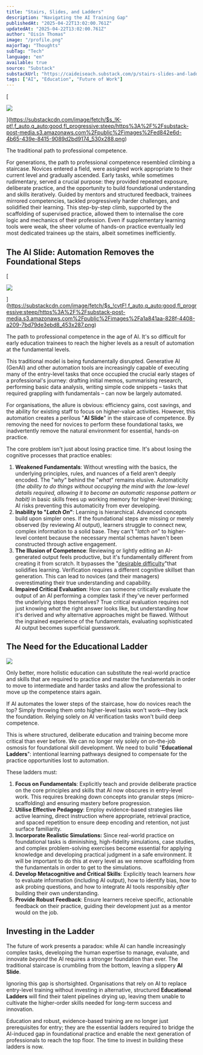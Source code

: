 ```yaml
---
title: "Stairs, Slides, and Ladders"
description: "Navigating the AI Training Gap"
publishedAt: "2025-04-22T13:02:00.761Z"
updatedAt: "2025-04-22T13:02:00.761Z"
author: "Oisín Thomas"
image: "/profile.png"
majorTag: "Thoughts"
subTag: "Tech"
language: "en"
available: true
source: "Substack"
substackUrl: "https://caideiseach.substack.com/p/stairs-slides-and-ladders"
tags: ["AI", "Education", "Future of Work"]
---
```


[

![](https://substack-post-media.s3.amazonaws.com/public/images/ed842e6d-4b65-439e-8415-9089d2bd9174_530x288.png)



](https://substackcdn.com/image/fetch/$s_!K-pt!,f_auto,q_auto:good,fl_progressive:steep/https%3A%2F%2Fsubstack-post-media.s3.amazonaws.com%2Fpublic%2Fimages%2Fed842e6d-4b65-439e-8415-9089d2bd9174_530x288.png)

The traditional path to professional competence.

For generations, the path to professional competence resembled climbing a staircase. Novices entered a field, were assigned work appropriate to their current level and gradually ascended. Early tasks, while sometimes rudimentary, served a crucial purpose: they provided repeated exposure, deliberate practice, and the opportunity to build foundational understanding and skills iteratively. Guided by mentors and structured feedback, trainees mirrored competencies, tackled progressively harder challenges, and solidified their learning. This step-by-step climb, supported by the scaffolding of supervised practice, allowed them to internalise the core logic and mechanics of their profession. Even if supplementary learning tools were weak, the sheer volume of hands-on practice eventually led most dedicated trainees up the stairs, albeit sometimes inefficiently.

The AI Slide: Automation Removes the Foundational Steps
-------------------------------------------------------

[

![](https://substack-post-media.s3.amazonaws.com/public/images/a1a841aa-828f-4408-a209-7bd79de3ebd8_453x287.png)



](https://substackcdn.com/image/fetch/$s_!cvtF!,f_auto,q_auto:good,fl_progressive:steep/https%3A%2F%2Fsubstack-post-media.s3.amazonaws.com%2Fpublic%2Fimages%2Fa1a841aa-828f-4408-a209-7bd79de3ebd8_453x287.png)

The path to professional competence in the age of AI. It's so difficult for early education trainees to reach the higher levels as a result of automation at the fundamental levels.

This traditional model is being fundamentally disrupted. Generative AI (GenAI) and other automation tools are increasingly capable of executing many of the entry-level tasks that once occupied the crucial early stages of a professional's journey: drafting initial memos, summarising research, performing basic data analysis, writing simple code snippets – tasks that required grappling with fundamentals – can now be largely automated.

For organisations, the allure is obvious: efficiency gains, cost savings, and the ability for existing staff to focus on higher-value activities. However, this automation creates a perilous "**AI Slide**" in the staircase of competence. By removing the need for novices to perform these foundational tasks, we inadvertently remove the natural environment for essential, hands-on practice.

The core problem isn't just about losing practice time. It's about losing the cognitive processes that practice enables:

1. **Weakened Fundamentals**: Without wrestling with the basics, the underlying principles, rules, and nuances of a field aren't deeply encoded. The "_why_" behind the "_what_" remains elusive. Automaticity (_the ability to do things without occupying the mind with the low-level details required, allowing it to become an automatic response pattern or habit)_ in basic skills frees up working memory for higher-level thinking; AI risks preventing this automaticity from ever developing.
2. **Inability to "**_**Latch On**_**"**: Learning is hierarchical. Advanced concepts build upon simpler ones. If the foundational steps are missing or merely observed (by reviewing AI output), learners struggle to connect new, complex information to a solid base. They can't "_latch on_" to higher-level content because the necessary mental schemas haven't been constructed through active engagement.
3. **The Illusion of Competence**: Reviewing or lightly editing an AI-generated output feels productive, but it's fundamentally different from creating it from scratch. It bypasses the "[desirable difficulty](https://en.wikipedia.org/wiki/Desirable_difficulty)"that solidifies learning. Verification requires a different cognitive skillset than generation. This can lead to novices (and their managers) overestimating their true understanding and capability.
4. **Impaired Critical Evaluation**: How can someone critically evaluate the output of an AI performing a complex task if they've never performed the underlying steps themselves? True critical evaluation requires not just knowing _what_ the right answer looks like, but understanding _how_ it's derived and _why_ alternative approaches might be flawed. Without the ingrained experience of the fundamentals, evaluating sophisticated AI output becomes superficial guesswork.

The Need for the Educational Ladder
-----------------------------------


![](https://substack-post-media.s3.amazonaws.com/public/images/4ef3cf3e-85e9-41ac-b094-3684b937b2f1_527x307.png)

Only better, more holistic education can substitute the real-world practice and skills that are required to practice and master the fundamentals in order to move to intermediate and harder tasks and allow the professional to move up the competence stairs again.

If AI automates the lower steps of the staircase, how do novices reach the top? Simply throwing them onto higher-level tasks won't work—they lack the foundation. Relying solely on AI verification tasks won't build deep competence.

This is where structured, deliberate education and training become more critical than ever before. We can no longer rely solely on on-the-job osmosis for foundational skill development. We need to build "**Educational Ladders**": intentional learning pathways designed to compensate for the practice opportunities lost to automation.

These ladders must:

1. **Focus on Fundamentals**: Explicitly teach and provide deliberate practice on the core principles and skills that AI now obscures in entry-level work. This requires breaking down concepts into granular steps (micro-scaffolding) and ensuring mastery before progression.
2. **Utilise Effective Pedagogy**: Employ evidence-based strategies like active learning, direct instruction where appropriate, retrieval practice, and spaced repetition to ensure deep encoding and retention, not just surface familiarity.
3. **Incorporate Realistic Simulations:** Since real-world practice on foundational tasks is diminishing, high-fidelity simulations, case studies, and complex problem-solving exercises become essential for applying knowledge and developing practical judgment in a safe environment. It will be important to do this at every level as we remove scaffolding from the fundamentals in order to get to the simulations.
4. **Develop Metacognitive and Critical Skills**: Explicitly teach learners _how_ to evaluate information (including AI output), how to identify bias, how to ask probing questions, and how to integrate AI tools responsibly _after_ building their own understanding.
5. **Provide Robust Feedback**: Ensure learners receive specific, actionable feedback on their practice, guiding their development just as a mentor would on the job.

Investing in the Ladder
-----------------------

The future of work presents a paradox: while AI can handle increasingly complex tasks, developing the human expertise to manage, evaluate, and innovate _beyond_ the AI requires a stronger foundation than ever. The traditional staircase is crumbling from the bottom, leaving a slippery **AI Slide**.

Ignoring this gap is shortsighted. Organisations that rely on AI to replace entry-level training without investing in alternative, structured **Educational Ladders** will find their talent pipelines drying up, leaving them unable to cultivate the higher-order skills needed for long-term success and innovation.

Education and robust, evidence-based training are no longer just prerequisites for entry; they are the essential ladders required to bridge the AI-induced gap in foundational practice and enable the next generation of professionals to reach the top floor. The time to invest in building these ladders is now.
